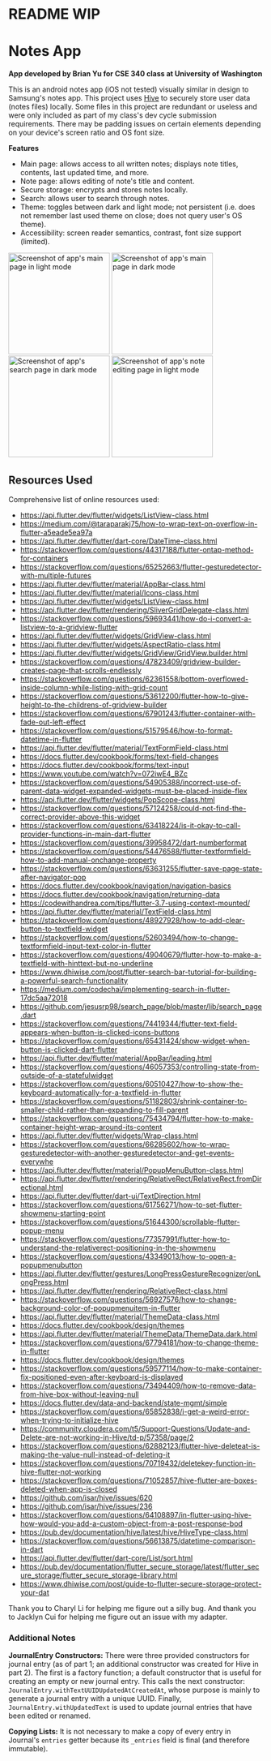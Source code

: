 # README WIP

# Notes App

**App developed by Brian Yu for CSE 340 class at University of Washington**

This is an android notes app (iOS not tested) visually similar in design to Samsung's notes app. This project uses [Hive](https://docs.hivedb.dev/#/) to securely store user data (notes files) locally. Some files in this project are redundant or useless and were only included as part of my class's dev cycle submission requirements. There may be padding issues on certain elements depending on your device's screen ratio and OS font size.

**Features**
- Main page: allows access to all written notes; displays note titles, contents, last updated time, and more.
- Note page: allows editing of note's title and content.
- Secure storage: encrypts and stores notes locally.
- Search: allows user to search through notes.
- Theme: toggles between dark and light mode; not persistent (i.e. does not remember last used theme on close; does not query user's OS theme).
- Accessibility: screen reader semantics, contrast, font size support (limited).

<p float="left">
  <img src="./assets/main_light.jpg" alt="Screenshot of app's main page in light mode" width="200"/>
  <img src="./assets/main_dark.jpg" alt="Screenshot of app's main page in dark mode" width="200"/>
  <img src="./assets/search_dark.jpg" alt="Screenshot of app's search page in dark mode" width="200"/>
  <img src="./assets/note_light.jpg" alt="Screenshot of app's note editing page in light mode" width="200"/>
</p>

## Resources Used
Comprehensive list of online resources used:
- https://api.flutter.dev/flutter/widgets/ListView-class.html
- https://medium.com/@taraparakj75/how-to-wrap-text-on-overflow-in-flutter-a5eade5ea97a
- https://api.flutter.dev/flutter/dart-core/DateTime-class.html
- https://stackoverflow.com/questions/44317188/flutter-ontap-method-for-containers
- https://stackoverflow.com/questions/65252663/flutter-gesturedetector-with-multiple-futures
- https://api.flutter.dev/flutter/material/AppBar-class.html
- https://api.flutter.dev/flutter/material/Icons-class.html
- https://api.flutter.dev/flutter/widgets/ListView-class.html
- https://api.flutter.dev/flutter/rendering/SliverGridDelegate-class.html
- https://stackoverflow.com/questions/59693441/how-do-i-convert-a-listview-to-a-gridview-flutter
- https://api.flutter.dev/flutter/widgets/GridView-class.html
- https://api.flutter.dev/flutter/widgets/AspectRatio-class.html
- https://api.flutter.dev/flutter/widgets/GridView/GridView.builder.html
- https://stackoverflow.com/questions/47823409/gridview-builder-creates-page-that-scrolls-endlessly
- https://stackoverflow.com/questions/62361558/bottom-overflowed-inside-column-while-listing-with-grid-count
- https://stackoverflow.com/questions/53612200/flutter-how-to-give-height-to-the-childrens-of-gridview-builder
- https://stackoverflow.com/questions/67901243/flutter-container-with-fade-out-left-effect
- https://stackoverflow.com/questions/51579546/how-to-format-datetime-in-flutter
- https://api.flutter.dev/flutter/material/TextFormField-class.html
- https://docs.flutter.dev/cookbook/forms/text-field-changes
- https://docs.flutter.dev/cookbook/forms/text-input
- https://www.youtube.com/watch?v=072iwE4_BZc
- https://stackoverflow.com/questions/54905388/incorrect-use-of-parent-data-widget-expanded-widgets-must-be-placed-inside-flex
- https://api.flutter.dev/flutter/widgets/PopScope-class.html
- https://stackoverflow.com/questions/57124258/could-not-find-the-correct-provider-above-this-widget
- https://stackoverflow.com/questions/63418224/is-it-okay-to-call-provider-functions-in-main-dart-flutter
- https://stackoverflow.com/questions/39958472/dart-numberformat
- https://stackoverflow.com/questions/54476588/flutter-textformfield-how-to-add-manual-onchange-property
- https://stackoverflow.com/questions/63631255/flutter-save-page-state-after-navigator-pop
- https://docs.flutter.dev/cookbook/navigation/navigation-basics
- https://docs.flutter.dev/cookbook/navigation/returning-data
- https://codewithandrea.com/tips/flutter-3.7-using-context-mounted/
- https://api.flutter.dev/flutter/material/TextField-class.html
- https://stackoverflow.com/questions/48927928/how-to-add-clear-button-to-textfield-widget
- https://stackoverflow.com/questions/52603494/how-to-change-textformfield-input-text-color-in-flutter
- https://stackoverflow.com/questions/49040679/flutter-how-to-make-a-textfield-with-hinttext-but-no-underline
- https://www.dhiwise.com/post/flutter-search-bar-tutorial-for-building-a-powerful-search-functionality
- https://medium.com/codechai/implementing-search-in-flutter-17dc5aa72018
- https://github.com/jesusrp98/search_page/blob/master/lib/search_page.dart
- https://stackoverflow.com/questions/74419344/flutter-text-field-appears-when-button-is-clicked-icons-buttons
- https://stackoverflow.com/questions/65431424/show-widget-when-button-is-clicked-dart-flutter
- https://api.flutter.dev/flutter/material/AppBar/leading.html
- https://stackoverflow.com/questions/46057353/controlling-state-from-outside-of-a-statefulwidget
- https://stackoverflow.com/questions/60510427/how-to-show-the-keyboard-automatically-for-a-textfield-in-flutter
- https://stackoverflow.com/questions/51182803/shrink-container-to-smaller-child-rather-than-expanding-to-fill-parent
- https://stackoverflow.com/questions/75434794/flutter-how-to-make-container-height-wrap-around-its-content
- https://api.flutter.dev/flutter/widgets/Wrap-class.html
- https://stackoverflow.com/questions/66285602/how-to-wrap-gesturedetector-with-another-gesturedetector-and-get-events-everywhe
- https://api.flutter.dev/flutter/material/PopupMenuButton-class.html
- https://api.flutter.dev/flutter/rendering/RelativeRect/RelativeRect.fromDirectional.html
- https://api.flutter.dev/flutter/dart-ui/TextDirection.html
- https://stackoverflow.com/questions/61756271/how-to-set-flutter-showmenu-starting-point
- https://stackoverflow.com/questions/51644300/scrollable-flutter-popup-menu
- https://stackoverflow.com/questions/77357991/flutter-how-to-understand-the-relativerect-positioning-in-the-showmenu
- https://stackoverflow.com/questions/43349013/how-to-open-a-popupmenubutton
- https://api.flutter.dev/flutter/gestures/LongPressGestureRecognizer/onLongPress.html
- https://api.flutter.dev/flutter/rendering/RelativeRect-class.html
- https://stackoverflow.com/questions/56927576/how-to-change-background-color-of-popupmenuitem-in-flutter
- https://api.flutter.dev/flutter/material/ThemeData-class.html
- https://docs.flutter.dev/cookbook/design/themes
- https://api.flutter.dev/flutter/material/ThemeData/ThemeData.dark.html
- https://stackoverflow.com/questions/67794181/how-to-change-theme-in-flutter
- https://docs.flutter.dev/cookbook/design/themes
- https://stackoverflow.com/questions/59577114/how-to-make-container-fix-positioned-even-after-keyboard-is-displayed
- https://stackoverflow.com/questions/73494409/how-to-remove-data-from-hive-box-without-leaving-null
- https://docs.flutter.dev/data-and-backend/state-mgmt/simple
- https://stackoverflow.com/questions/65852838/i-get-a-weird-error-when-trying-to-initialize-hive
- https://community.cloudera.com/t5/Support-Questions/Update-and-Delete-are-not-working-in-Hive/td-p/57358/page/2
- https://stackoverflow.com/questions/62882123/flutter-hive-deleteat-is-making-the-value-null-instead-of-deleting-it
- https://stackoverflow.com/questions/70719432/deletekey-function-in-hive-flutter-not-working
- https://stackoverflow.com/questions/71052857/hive-flutter-are-boxes-deleted-when-app-is-closed
- https://github.com/isar/hive/issues/620
- https://github.com/isar/hive/issues/236
- https://stackoverflow.com/questions/64108897/in-flutter-using-hive-how-would-you-add-a-custom-object-from-a-post-response-bod
- https://pub.dev/documentation/hive/latest/hive/HiveType-class.html
- https://stackoverflow.com/questions/56613875/datetime-comparison-in-dart
- https://api.flutter.dev/flutter/dart-core/List/sort.html
- https://pub.dev/documentation/flutter_secure_storage/latest/flutter_secure_storage/flutter_secure_storage-library.html
- https://www.dhiwise.com/post/guide-to-flutter-secure-storage-protect-your-dat

Thank you to Charyl Li for helping me figure out a silly bug. And thank you to Jacklyn Cui for helping me figure out an issue with my adapter.


### Additional Notes

**JournalEntry Constructors:** There were three provided constructors for journal entry (as of part 1; an additional constructor was created for Hive in part 2). The first is a factory function; a default constructor that is useful for creating an empty or new journal entry. This calls the next constructor: `JournalEntry.withTextUUIDUpdatedAtCreatedAt`, whose purpose is mainly to generate a journal entry with a unique UUID. Finally, `JournalEntry.withUpdatedText` is used to update journal entries that have been edited or renamed.

**Copying Lists:** It is not necessary to make a copy of every entry in Journal's `entries` getter because its `_entries` field is final (and therefore immutable).

